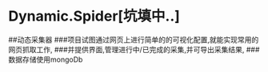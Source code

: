 # Dynamic.Spider[坑填中..]
##动态采集器
###项目试图通过网页上进行简单的的可视化配置,就能实现常用的网页抓取工作,
###并提供界面,管理进行中/已完成的采集,并可导出采集结果,
###数据存储使用mongoDb
